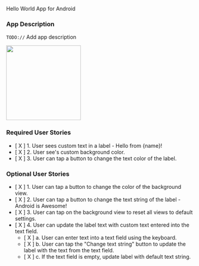 Hello World App for Android

### App Description
`TODO://` Add app description


<img src="Hello-World-Gif.gif" width=200><br>


### Required User Stories
- [ X ] 1. User sees custom text in a label - Hello from {name}!
- [ X ] 2. User see's custom background color.
- [ X ] 3. User can tap a button to change the text color of the label.

### Optional User Stories
- [ X ] 1. User can tap a button to change the color of the background view.  
- [ X ] 2. User can tap a button to change the text string of the label - Android is Awesome!  
- [ X ] 3. User can tap on the background view to reset all views to default settings.  
- [ X ] 4. User can update the label text with custom text entered into the text field.  
   - [ X ] a. User can enter text into a text field using the keyboard.  
   - [ X ] b. User can tap the "Change text string" button to update the label with the text from the text field.  
   - [ X ] c. If the text field is empty, update label with default text string.  
